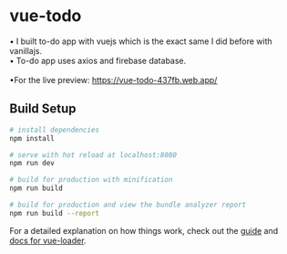 # vue-todo

• I built to-do app with vuejs which is the exact same I did before with vanillajs. <br/>
• To-do app uses axios and firebase database. 
<br/>
<br/>
•For the live preview: https://vue-todo-437fb.web.app/


## Build Setup

``` bash
# install dependencies
npm install

# serve with hot reload at localhost:8080
npm run dev

# build for production with minification
npm run build

# build for production and view the bundle analyzer report
npm run build --report
```

For a detailed explanation on how things work, check out the [guide](http://vuejs-templates.github.io/webpack/) and [docs for vue-loader](http://vuejs.github.io/vue-loader).
